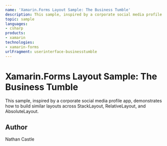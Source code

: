 ```yaml
---
name: 'Xamarin.Forms Layout Sample: The Business Tumble'
description: This sample, inspired by a corporate social media profile app, demonstrates how to build similar layouts across StackLayout, RelativeLayout, and AbsoluteLayout.
topic: sample
languages:
- csharp
products:
- xamarin
technologies:
- xamarin-forms
urlFragment: userinterface-businesstumble
---
```

Xamarin.Forms Layout Sample: The Business Tumble
===========================

This sample, inspired by a corporate social media profile app, demonstrates how to build similar layouts across StackLayout, RelativeLayout, and AbsoluteLayout.

Author
------
Nathan Castle
